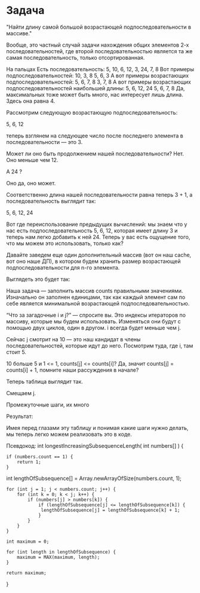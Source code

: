 # Задача

"Найти длину самой большой возрастающей подпоследовательности в массиве."

Вообще, это частный случай задачи нахождения общих элементов 2-х последовательностей, где второй последовательностью является та же самая последовательность, только отсортированная.

На пальцах
Есть последовательность:
5, 10, 6, 12, 3, 24, 7, 8
Вот примеры подпоследовательностей:
10, 3, 8
5, 6, 3
А вот примеры возрастающих подпоследовательностей:
5, 6, 7, 8
3, 7, 8
А вот примеры возрастающих подпоследовательностей наибольшей длины:
5, 6, 12, 24
5, 6, 7, 8
Да, максимальных тоже может быть много, нас интересует лишь длина.
Здесь она равна 4.

Рассмотрим следующую возрастающую подпоследовательность:


5, 6, 12


теперь взглянем на следующее число после последнего элемента в последовательности — это 3.


Может ли оно быть продолжением нашей последовательности? Нет. Оно меньше чем 12.


А 24 ?


Оно да, оно может.


Соответственно длина нашей последовательности равна теперь 3 + 1, а последовательность выглядит так:


5, 6, 12, 24


Вот где переиспользование предыдущих вычислений: мы знаем что у нас есть подпоследовательность 5, 6, 12, которая имеет длину 3 и теперь нам легко добавить к ней 24. Теперь у вас есть ощущение того, что мы можем это использовать, только как?


Давайте заведем еще один дополнительный массив (вот он наш cache, вот оно наше ДП), в котором будем хранить размер возрастающей подпоследовательности для n-го элемента.


Выглядеть это будет так:


Наша задача — заполнить массив counts правильными значениями. Изначально он заполнен единицами, так как каждый элемент сам по себе является минимальной возрастающей подпоследовательностью.


“Что за загадочные i и j?” — спросите вы. Это индексы итераторов по массиву, которые мы будем использовать. Изменяться они будут с помощью двух циклов, один в другом. i всегда будет меньше чем j.


Сейчас j смотрит на 10 — это наш кандидат в члены последовательностей, которые идут до него. Посмотрим туда, где i, там стоит 5.


10 больше 5 и 1 <= 1, counts[j] <= counts[i]? Да, значит counts[j] = counts[i] + 1, помните наши рассуждения в начале?

Теперь таблица выглядит так.


Смещаем j.

Промежуточные шаги, их много

Результат:

Имея перед глазами эту таблицу и понимая какие шаги нужно делать, мы теперь легко можем реализовать это в коде.

Псевдокод:
int longestIncreasingSubsequenceLength( int numbers[]  ) {

    if (numbers.count == 1) {
        return 1;
    }

int lengthOfSubsequence[] = Аrray.newArrayOfSize(numbers.count, 1);

    for (int j = 1; j < numbers.count; j++) {
        for (int k = 0; k < j; k++) {
            if (numbers[j] > numbers[k]) {
                if (lengthOfSubsequence[j] <= lengthOfSubsequence[k]) {
                 lengthOfSubsequence[j] = lengthOfSubsequence[k] + 1;
                }
            }
        }
    }

    int maximum = 0;

    for (int length in lengthOfSubsequence) {
        maximum = MAX(maximum, length);
    }

    return maximum;
}